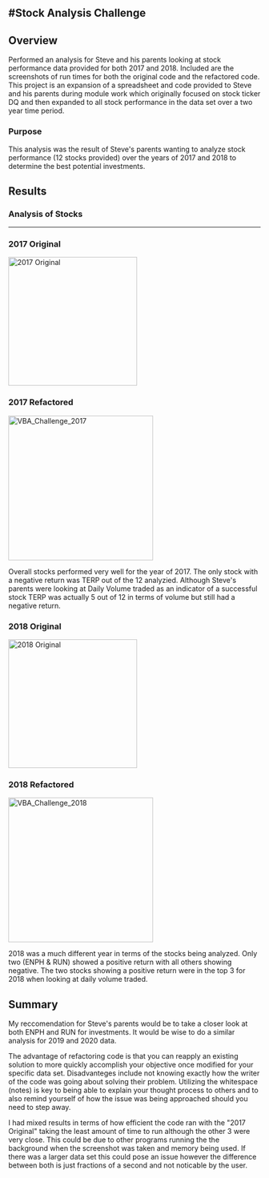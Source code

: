 #Stock Analysis Challenge
---
## Overview
Performed an analysis for Steve and his parents looking at stock performance data provided for both 2017 and 2018. Included are the screenshots of run times for both the original code and the refactored code.   This project is an expansion of a spreadsheet and code provided to Steve and his parents during module work which originally focused on stock ticker DQ and then expanded to all stock performance in the data set over a two year time period.

### Purpose
This analysis was the result of Steve's parents wanting to analyze stock performance (12 stocks provided) over the years of 2017 and 2018 to determine the best potential investments.

## Results
### Analysis of Stocks
___
### 2017 Original
<img width="257" alt="2017 Original" src="https://user-images.githubusercontent.com/84201082/124401815-a9487e80-dcf9-11eb-883e-f938a4197716.png">


### 2017 Refactored
<img width="289" alt="VBA_Challenge_2017" src="https://user-images.githubusercontent.com/84201082/124401911-6b982580-dcfa-11eb-9fe4-fb271446990f.png">

Overall stocks performed very well for the year of 2017.   The only stock with a negative return was TERP out of the 12 analyzied.   Although Steve's parents were looking at Daily Volume traded as an indicator of a successful stock TERP was actually 5 out of 12 in terms of volume but still had a negative return.

### 2018 Original
<img width="257" alt="2018 Original" src="https://user-images.githubusercontent.com/84201082/124401896-5ae7af80-dcfa-11eb-84c0-9df93763a299.png">

### 2018 Refactored
<img width="289" alt="VBA_Challenge_2018" src="https://user-images.githubusercontent.com/84201082/124401913-78b51480-dcfa-11eb-8b9b-c50bc15b9891.png">

2018 was a much different year in terms of the stocks being analyzed.   Only two (ENPH & RUN) showed a positive return with all others showing negative. The two stocks showing a positive return were in the top 3 for 2018 when looking at daily volume traded.

## Summary
My reccomendation for Steve's parents would be to take a closer look at both ENPH and RUN for investments.   It would be wise to do a similar analysis for 2019 and 2020 data.

The advantage of refactoring code is that you can reapply an existing solution to more quickly accomplish your objective once modified for your specific data set.   Disadvanteges include not knowing exactly how the writer of the code was going about solving their problem.   Utilizing the whitespace (notes) is key to being able to explain your thought process to others and to also remind yourself of how the issue was being approached should you need to step away.

I had mixed results in terms of how efficient the code ran with the "2017 Original" taking the least amount of time to run although the other 3 were very close.  This could be due to other programs running the the background when the screenshot was taken and memory being used.   If there was a larger data set this could pose an issue however the difference between both is just fractions of a second and not noticable by the user.
